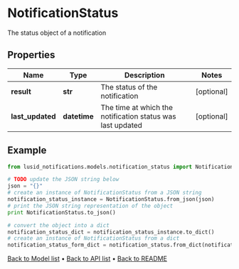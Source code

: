 # NotificationStatus

The status object of a notification

## Properties
Name | Type | Description | Notes
------------ | ------------- | ------------- | -------------
**result** | **str** | The status of the notification | [optional] 
**last_updated** | **datetime** | The time at which the notification status was last updated | [optional] 

## Example

```python
from lusid_notifications.models.notification_status import NotificationStatus

# TODO update the JSON string below
json = "{}"
# create an instance of NotificationStatus from a JSON string
notification_status_instance = NotificationStatus.from_json(json)
# print the JSON string representation of the object
print NotificationStatus.to_json()

# convert the object into a dict
notification_status_dict = notification_status_instance.to_dict()
# create an instance of NotificationStatus from a dict
notification_status_form_dict = notification_status.from_dict(notification_status_dict)
```
[Back to Model list](../README.md#documentation-for-models) &#8226; [Back to API list](../README.md#documentation-for-api-endpoints) &#8226; [Back to README](../README.md)


